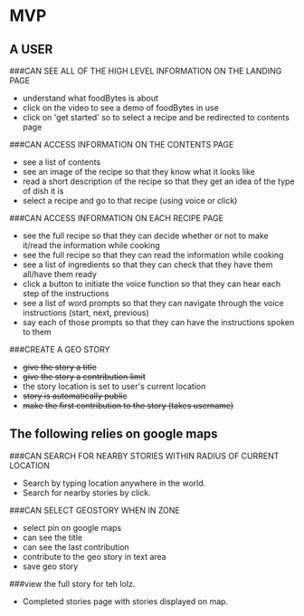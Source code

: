 MVP
===

A USER
------

###CAN SEE ALL OF THE HIGH LEVEL INFORMATION ON THE LANDING PAGE
* understand what foodBytes is about
* click on the video to see a demo of foodBytes in use
* click on 'get started' so to select a recipe and be redirected to contents page

###CAN ACCESS INFORMATION ON THE CONTENTS PAGE
* see a list of contents
* see an image of the recipe so that they know what it looks like
* read a short description of the recipe so that they get an idea of the type of dish it is
* select a recipe and go to that recipe (using voice or click)

###CAN ACCESS INFORMATION ON EACH RECIPE PAGE
* see the full recipe so that they can decide whether or not to make it/read the information while cooking
* see the full recipe so that they can read the information while cooking
* see a list of ingredients so that they can check that they have them all/have them ready
* click a button to initiate the voice function so that they can hear each step of the instructions
* see a list of word prompts so that they can navigate through the voice instructions (start, next, previous)
* say each of those prompts so that they can have the instructions spoken to them



###CREATE A GEO STORY
* <s>give the story a title</s>
* <s>give the story a contribution limit</s>
* the story location is set to user's current location
* <s>story is automatically public</s>
* <s>make the first contribution to the story (takes username)</s>


The following relies on google maps
-----------------------------------

###CAN SEARCH FOR NEARBY STORIES WITHIN RADIUS OF CURRENT LOCATION  
* Search by typing location anywhere in the world.
* Search for nearby stories by click.

###CAN SELECT GEOSTORY WHEN IN ZONE  
* select pin on google maps  
* can see the title  
* can see the last contribution  
* contribute to the geo story in text area  
* save geo story  


###view the full story for teh lolz.  
* Completed stories page with stories displayed on map.
